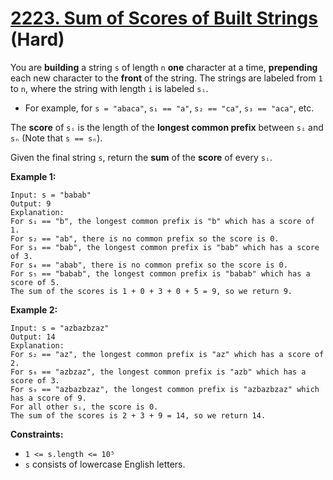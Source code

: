 # [2223. Sum of Scores of Built Strings][link] (Hard)

[link]: https://leetcode.com/problems/sum-of-scores-of-built-strings/

You are **building** a string `s` of length `n` **one** character at a time, **prepending** each new
character to the **front** of the string. The strings are labeled from `1` to `n`, where the string
with length `i` is labeled `sᵢ`.

- For example, for `s = "abaca"`, `s₁ == "a"`, `s₂ == "ca"`, `s₃ == "aca"`, etc.

The **score** of `sᵢ` is the length of the **longest common prefix** between `sᵢ` and `sₙ` (Note
that `s == sₙ`).

Given the final string `s`, return the **sum** of the **score** of every  `sᵢ`.

**Example 1:**

```
Input: s = "babab"
Output: 9
Explanation:
For s₁ == "b", the longest common prefix is "b" which has a score of 1.
For s₂ == "ab", there is no common prefix so the score is 0.
For s₃ == "bab", the longest common prefix is "bab" which has a score of 3.
For s₄ == "abab", there is no common prefix so the score is 0.
For s₅ == "babab", the longest common prefix is "babab" which has a score of 5.
The sum of the scores is 1 + 0 + 3 + 0 + 5 = 9, so we return 9.
```

**Example 2:**

```
Input: s = "azbazbzaz"
Output: 14
Explanation:
For s₂ == "az", the longest common prefix is "az" which has a score of 2.
For s₆ == "azbzaz", the longest common prefix is "azb" which has a score of 3.
For s₉ == "azbazbzaz", the longest common prefix is "azbazbzaz" which has a score of 9.
For all other sᵢ, the score is 0.
The sum of the scores is 2 + 3 + 9 = 14, so we return 14.
```

**Constraints:**

- `1 <= s.length <= 10⁵`
- `s` consists of lowercase English letters.
